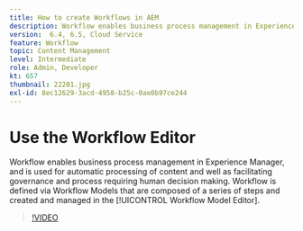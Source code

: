```yaml
---
title: How to create Workflows in AEM
description: Workflow enables business process management in Experience Manager, and is used for automatic processing of content and well as facilitating governance and process requiring human decision making.
version:  6.4, 6.5, Cloud Service
feature: Workflow
topic: Content Management
level: Intermediate
role: Admin, Developer
kt: 657
thumbnail: 22201.jpg
exl-id: 8ec12629-3acd-4958-b25c-0ae0b97ce244
---
```

# Use the Workflow Editor

Workflow enables business process management in Experience Manager, and is used for automatic processing of content and well as facilitating governance and process requiring human decision making. Workflow is defined via Workflow Models that are composed of a series of steps and created and managed in the [!UICONTROL Workflow Model Editor].

>[!VIDEO](https://video.tv.adobe.com/v/22201/?quality=12&learn=on)
